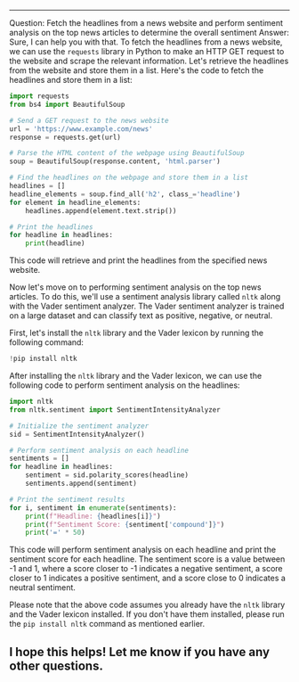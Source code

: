 ---------------------------
Question: Fetch the headlines from a news website and perform sentiment analysis on the top news articles to determine the overall sentiment
Answer:
Sure, I can help you with that. To fetch the headlines from a news website, we can use the `requests` library in Python to make an HTTP GET request to the website and scrape the relevant information. Let's retrieve the headlines from the website and store them in a list.
Here's the code to fetch the headlines and store them in a list:

```python
import requests
from bs4 import BeautifulSoup

# Send a GET request to the news website
url = 'https://www.example.com/news'
response = requests.get(url)

# Parse the HTML content of the webpage using BeautifulSoup
soup = BeautifulSoup(response.content, 'html.parser')

# Find the headlines on the webpage and store them in a list
headlines = []
headline_elements = soup.find_all('h2', class_='headline')
for element in headline_elements:
    headlines.append(element.text.strip())

# Print the headlines
for headline in headlines:
    print(headline)

```

This code will retrieve and print the headlines from the specified news website.

Now let's move on to performing sentiment analysis on the top news articles. To do this, we'll use a sentiment analysis library called `nltk` along with the Vader sentiment analyzer. The Vader sentiment analyzer is trained on a large dataset and can classify text as positive, negative, or neutral.

First, let's install the `nltk` library and the Vader lexicon by running the following command:

```python
!pip install nltk
```

After installing the `nltk` library and the Vader lexicon, we can use the following code to perform sentiment analysis on the headlines:

```python
import nltk
from nltk.sentiment import SentimentIntensityAnalyzer

# Initialize the sentiment analyzer
sid = SentimentIntensityAnalyzer()

# Perform sentiment analysis on each headline
sentiments = []
for headline in headlines:
    sentiment = sid.polarity_scores(headline)
    sentiments.append(sentiment)

# Print the sentiment results
for i, sentiment in enumerate(sentiments):
    print(f"Headline: {headlines[i]}")
    print(f"Sentiment Score: {sentiment['compound']}")
    print('=' * 50)

```

This code will perform sentiment analysis on each headline and print the sentiment score for each headline. The sentiment score is a value between -1 and 1, where a score closer to -1 indicates a negative sentiment, a score closer to 1 indicates a positive sentiment, and a score close to 0 indicates a neutral sentiment.

Please note that the above code assumes you already have the `nltk` library and the Vader lexicon installed. If you don't have them installed, please run the `pip install nltk` command as mentioned earlier.

I hope this helps! Let me know if you have any other questions.
---------------------------
